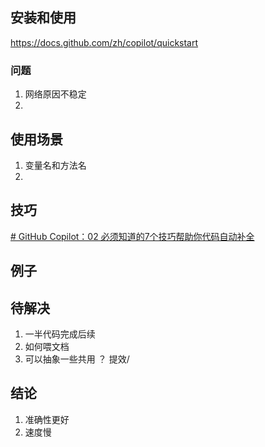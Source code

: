 

## 安装和使用

https://docs.github.com/zh/copilot/quickstart
### 问题

1. 网络原因不稳定
2. 


## 使用场景

1. 变量名和方法名
2. 
## 技巧


[# GitHub Copilot：02 必须知道的7个技巧帮助你代码自动补全](https://ducafecat.com/blog/7-must-know-tips-to-help-you-autocomplete-your-code-with-github-copilot-02)



## 例子


## 待解决

1. 一半代码完成后续
2. 如何喂文档
3.  可以抽象一些共用 ？ 提效/ 





## 结论

1. 准确性更好
2. 速度慢